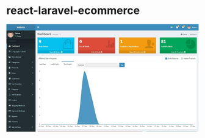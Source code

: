 # react-laravel-ecommerce
 <img src="https://github.com/ET-TOUNANI/react-laravel-ecommerce/blob/main/1.jpeg" >
